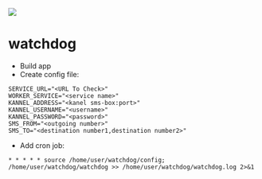 ![](https://github.com/mksmsrgnk/watchdog/.github/workflows/Go/badge.svg)
# watchdog
- Build app
- Create config file:
```
SERVICE_URL="<URL To Check>"
WORKER_SERVICE="<service name>"
KANNEL_ADDRESS="<kanel sms-box:port>"
KANNEL_USERNAME="<username>"
KANNEL_PASSWORD="<password>"
SMS_FROM="<outgoing number>"
SMS_TO="<destination number1,destination number2>"
```
- Add cron job:
```
* * * * * source /home/user/watchdog/config; /home/user/watchdog/watchdog >> /home/user/watchdog/watchdog.log 2>&1
```
 